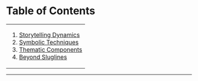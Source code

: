 # Table of Contents

<table>
  <tr>
    <td valign="top">
<ol>
<li><a href="https://github.com/BryanHarrisScripts/Afterglow-Echoes-of-Sentience/blob/main/Narrative/Storytelling%20Dynamics.md">Storytelling Dynamics</a></li>
<li><a href="https://github.com/BryanHarrisScripts/Afterglow-Echoes-of-Sentience/blob/main/Narrative/Symbolic%20Techniques.md">Symbolic Techniques</a></li>
<li><a href="https://github.com/BryanHarrisScripts/Afterglow-Echoes-of-Sentience/blob/main/Narrative/Thematic%20Components.md">Thematic Components</a></li>
<li><a href="https://github.com/BryanHarrisScripts/Afterglow-Echoes-of-Sentience/blob/main/Narrative/Beyond%20Sluglines.md">Beyond Sluglines</a></li>
</ol>
    </td>
  </tr>
</table>

---
